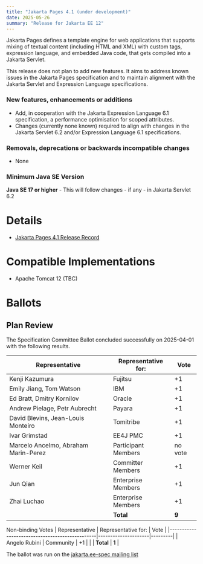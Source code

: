 ```yaml
---
title: "Jakarta Pages 4.1 (under development)"
date: 2025-05-26
summary: "Release for Jakarta EE 12"
---
```

Jakarta Pages defines a template engine for web applications that supports mixing of textual content
(including HTML and XML) with custom tags, expression language, and embedded Java code, that gets compiled
into a Jakarta Servlet.

This release does not plan to add new features.
It aims to address known issues in the Jakarta Pages specification and to maintain alignment with the Jakarta Servlet and Expression Language specifications.

### New features, enhancements or additions
* Add, in cooperation with the Jakarta Expression Language 6.1 specification, a performance optimisation for scoped attributes.
* Changes (currently none known) required to align with changes in the Jakarta Servlet 6.2 and/or Expression Language 6.1 specifications.

### Removals, deprecations or backwards incompatible changes
* None

### Minimum Java SE Version
**Java SE 17 or higher** - This will follow changes - if any - in Jakarta Servlet 6.2

# Details
* [Jakarta Pages 4.1 Release Record](https://projects.eclipse.org/projects/ee4j.jsp/releases/4.1.0)

<!--
The following can be uncommented and version information updated as they become available.

* [Jakarta Server Pages 4.0 Release Plan](https://projects.eclipse.org/projects/ee4j.jsp/releases/4.0.0/plan)
  * [Jakarta EE Platform 11 Release Plan](https://jakartaee.github.io/platform/jakartaee11/JakartaEE11ReleasePlan)
* [Jakarta Pages 4.0 Specification Document](./jakarta-server-pages-spec-4.0.pdf) (PDF)
* [Jakarta Pages 4.0 Specification Document](./jakarta-server-pages-spec-4.0.html) (HTML)
* [Jakarta Pages 4.0 Javadoc](./apidocs)
* [Jakarta Pages 4.0 TCK](https://download.eclipse.org/jakartaee/pages/4.0/jakarta-pages-tck-4.0.0.zip), ([sig](https://download.eclipse.org/jakartaee/pages/4.0/jakarta-pages-tck-4.0.0.zip.sig), [sha](https://download.eclipse.org/jakartaee/pages/4.0/jakarta-pages-tck-4.0.0.zip.sha256), [pub](https://jakarta.ee/specifications/jakartaee-spec-committee.pub))
  * For all TCK releases, see [download directory](https://download.eclipse.org/jakartaee/pages/4.1/)
* Maven coordinates
  * [jakarta.pages:jakarta.pages-api:jar:4.0.0](https://central.sonatype.com/artifact/jakarta.servlet.jsp/jakarta.servlet.jsp-api/4.0.0/jar)
-->

# Compatible Implementations

* Apache Tomcat 12 (TBC)

# Ballots

## Plan Review

The Specification Committee Ballot concluded successfully on 2025-04-01 with the following results.

| Representative                                 | Representative for: |  Vote   |
|------------------------------------------------|---------------------|---------|
| Kenji Kazumura                                 | Fujitsu             |   +1    |
| Emily Jiang, Tom Watson                        | IBM                 |   +1    |
| Ed Bratt, Dmitry Kornilov                      | Oracle              |   +1    |
| Andrew Pielage, Petr Aubrecht                  | Payara              |   +1    |
| David Blevins, Jean-Louis Monteiro             | Tomitribe           |   +1    |
| Ivar Grimstad                                  | EE4J PMC            |   +1    |
| Marcelo Ancelmo, Abraham Marin-Perez           | Participant Members | no vote |
| Werner Keil                                    | Committer Members   |   +1    |
| Jun Qian                                       | Enterprise Members  |   +1    |
| Zhai Luchao                                    | Enterprise Members  |   +1    |
|                                                | **Total**           |  **9**  |

Non-binding Votes
| Representative                                 | Representative for: |  Vote   |
|------------------------------------------------|---------------------|---------|
| Angelo Rubini                                  | Community           |   +1    |
|                                                | **Total**           |  **1**  |

The ballot was run on the [jakarta.ee-spec mailing list](https://www.eclipse.org/lists/jakarta.ee-spec/msg03725.html)


